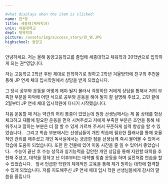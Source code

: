 ```yaml
---

#what displays when the item is clicked:
name: 권*영
title: 세종대(체육학과)
univ: 세종대학교
dept: 체육학과
picture: /assets/img/success_story/권_영.JPG
highschool: 동양고
--- 
```

안녕하세요. 저는 올해 동양고등학교를 졸업해 세종대학교 체육학과 20학번으로 입학하게 되는 권*영입니다.

저는 고등학교 2학년 후반 체대로 진학하기로 정하고 2학년 겨울방학에 친구의 추천을 통해 JP 연세 체대 입시학원에서 상담을 받게 되었습니다. 

그 당시 공부와 운동을 어떻게 해야 될지 몰라서 걱정하던 저에게 상담을 통해서 저의 부족한 부분을 파악해 어떤 식으로 공부와 운동을 해야 될지 잘 설명해 주셨고, 고민 끝에 2월부터 JP 연세 체대 입시학원에 다니기 시작했습니다.

처음 운동할 때 저는 약간의 허리 통증이 있었는데 원장 선생님께서는 제 몸 상태를 항상 체크하고 재활에 필요한 운동을 먼저 시켜주셨고 저에게 부족한 부분은 조언을 통해 채워주시고 잘하는 부분은 더 잘 할 수 있게 가르쳐 주셔서 꾸준하게 실력 향상을 할 수 있었습니다.
 
그리고 학습 부분에서는 선생님들이 개인 학습에 필요한 플래너를 통해 효율적인 관리를 해주셨고 개인 독서실에서는 궁금한 점을 선생님께 즉시 물어볼 수 있어서 학습에 도움이 되었습니다. 또한 한 건물에 있어 이동 시간을 줄 일 수 있어서 좋았습니다.
 
수능이 끝난 후 수능 성적과 실기능력을 감안한 개인 상담을 통해 지원할 대학을 추천해 주셨고, 대학을 정하고 난 이후부터는 대학별 맞춤 운동을 하며 실전처럼 연습을 할 수 있었습니다.
 
앞서 언급한 학원의 체계적인 교육을 통해 제가 원하는 대학에 합격할 수 있게 되었습니다. 저를 지도해주신 JP 연세 체대 입시 학원 선생님들에게 감사의 말씀을 올립니다
